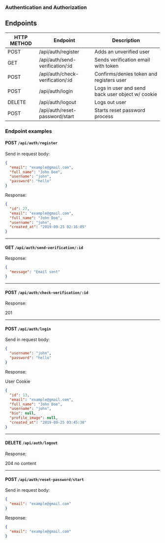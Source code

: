 ### Authentication and Authorization

## Endpoints

| HTTP METHOD | Endpoint                         | Description                                      |
| ----------- | -------------------------------- | ------------------------------------------------ |
| POST        | /api/auth/register               | Adds an unverified user                          |
| GET         | /api/auth/send-verification/:id  | Sends verification email with token              |
| POST        | /api/auth/check-verification/:id | Confirms/denies token and registers user         |
| POST        | /api/auth/login                  | Logs in user and send back user object w/ cookie |
| DELETE      | /api/auth/logout                 | Logs out user                                    |
| POST        | /api/auth/reset-password/start   | Starts reset password process                    |

### Endpoint examples

#### POST `/api/auth/register`

Send in request body:

```json
{
  "email": "example@gmail.com",
  "full_name": "John Doe",
  "username": "john",
  "password": "hello"
}
```

Response:

```json
{
  "id": 27,
  "email": "example@gmail.com",
  "full_name": "John Doe",
  "username": "john",
  "created_at": "2019-09-25 02:16:05"
}
```

---

#### GET `/api/auth/send-verification/:id`

Response:

```json
{
  "message": "Email sent"
}
```

---

#### POST `/api/auth/check-verification/:id`

Response:

201

---

#### POST `/api/auth/login`

Send in request body:

```json
{
  "username": "john",
  "password": "hello"
}
```

Response:

User Cookie

```json
{
  "id": 13,
  "email": "example@gmail.com",
  "full_name": "John Doe",
  "username": "john",
  "bio": null,
  "profile_image": null,
  "created_at": "2019-09-25 03:45:38"
}
```

---

#### DELETE `/api/auth/logout`

Response:

204 no content

---

#### POST `/api/auth/reset-password/start`

Send in request body:

```json
{
  "email": "example@gmail.com"
}
```

Response:

```json
{
  "email": "example@gmail.com"
}
```
